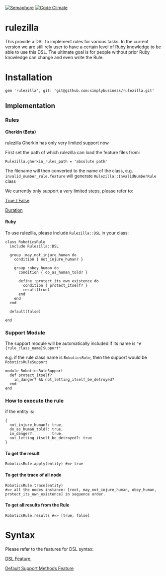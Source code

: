 [![Semaphore](https://semaphoreapp.com/api/v1/projects/e488365d-9c57-4431-916a-72aea091d1b5/229083/shields_badge.png)](https://semaphoreapp.com/simplybusiness/rulezilla)
[![Code Climate](https://codeclimate.com/repos/53ecc0416956800c1d01f6bf/badges/76b47eaeffc33e312508/gpa.svg)](https://codeclimate.com/repos/53ecc0416956800c1d01f6bf/feed)


rulezilla
=========

This provide a DSL to implement rules for various tasks. In the current version we are still rely user to have a certain level of Ruby knowledge to be able to use this DSL. The ultimate goal is for people without prior Ruby knowledge can change and even write the Rule.


# Installation

    gem 'rulezilla', git: 'git@github.com:simplybusiness/rulezilla.git'

## Implementation

### Rules

#### Gherkin (Beta)

rulezilla Gherkin has only very limited support now

First set the path of which rulezilla can load the feature files from:

    Rulezilla.gherkin_rules_path = 'absolute path'

The filename will then converted to the name of the class, e.g. `invalid_number_rule.feature` will generate `Rulezilla::InvalidNumberRule` class

We currently only support a very limited steps, please refer to:

[True / False](spec/features/gherkin_rules/animal_rule.feature)

[Duration](spec/features/gherkin_rules/duration_rule.feature)


#### Ruby

To use rulezilla, please include `Rulezilla::DSL` in your class:

    class RoboticsRule
      include Rulezilla::DSL

      group :may_not_injure_human do
        condition { not_injure_human? }

        group :obey_human do
          condition { do_as_human_told? }

          define :protect_its_own_existence do
            condition { protect_itself? }
            result(true)
          end
        end
      end

      default(false)

    end

### Support Module

The support module will be automatically included if its name is `"#{rule_class_name}Support"`

e.g. if the rule class name is `RoboticsRule`, then the support would be `RoboticsRuleSupport`

    module RoboticsRuleSupport
      def protect_itself?
        in_danger? && not_letting_itself_be_detroyed?
      end
    end

### How to execute the rule

if the entity is:

    {
      not_injure_human?: true,
      do_as_human_told?: true,
      in_danger?:        true,
      not_letting_itself_be_detroyed?: true
    }

#### To get the result

    RoboticsRule.apply(entity) #=> true

#### To get the trace of all node

    RoboticsRule.trace(entity)
    #=> all the nodes instance: [root, may_not_injure_human, obey_human, protect_its_own_existence] in sequence order.

#### To get all results from the Rule

    RoboticsRule.results #=> [true, false]


# Syntax

Please refer to the features for DSL syntax:

[DSL Feature](spec/features/rulezilla_dsl_framwork.feature),

[Default Support Methods Feature](spec/features/default_support_methods.feature)
